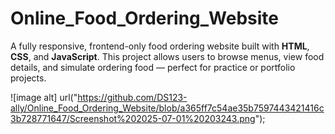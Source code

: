 # Online_Food_Ordering_Website
A fully responsive, frontend-only food ordering website built with **HTML**, **CSS**, and **JavaScript**. This project allows users to browse menus, view food details, and simulate ordering food — perfect for practice or portfolio projects.


![image alt] url("https://github.com/DS123-ally/Online_Food_Ordering_Website/blob/a365ff7c54ae35b7597443421416c3b728771647/Screenshot%202025-07-01%20203243.png");




